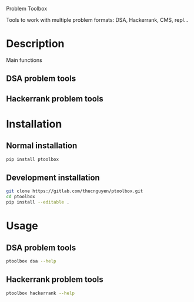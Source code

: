 Problem Toolbox

Tools to work with multiple problem formats: DSA, Hackerrank, CMS, repl...


# Description
    
Main functions

## DSA problem tools

## Hackerrank problem tools

# Installation
 
## Normal installation

```bash
pip install ptoolbox
```

## Development installation

```bash
git clone https://gitlab.com/thucnguyen/ptoolbox.git
cd ptoolbox
pip install --editable .
```

# Usage
## DSA problem tools
```bash
ptoolbox dsa --help
```

## Hackerrank problem tools
```bash
ptoolbox hackerrank --help
```